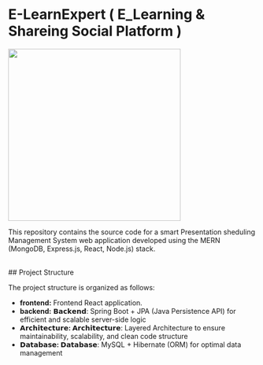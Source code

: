 # E-LearnExpert  ( E_Learning & Shareing Social Platform )

<p><img  src="https://skillicons.dev/icons?i=mysql,express,react,nodejs,mui,vscode,github"  width=350></a></p>

This repository contains the source code for a smart Presentation sheduling Management System web application developed using the MERN (MongoDB, Express.js, React, Node.js) stack.

<br>
## Project Structure

The project structure is organized as follows:

- <b>frontend:</b> Frontend React application.
- <b>backend:</b> 𝗕𝗮𝗰𝗸𝗲𝗻𝗱: Spring Boot + JPA (Java Persistence API) for efficient and scalable server-side logic<br>
- <b>𝗔𝗿𝗰𝗵𝗶𝘁𝗲𝗰𝘁𝘂𝗿𝗲: </b>  𝗔𝗿𝗰𝗵𝗶𝘁𝗲𝗰𝘁𝘂𝗿𝗲: Layered Architecture to ensure maintainability, scalability, and clean code structure<br>
- <b>𝗗𝗮𝘁𝗮𝗯𝗮𝘀𝗲: </b>𝗗𝗮𝘁𝗮𝗯𝗮𝘀𝗲: MySQL + Hibernate (ORM) for optimal data management<br><br>


